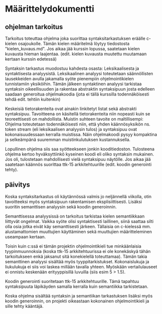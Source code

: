 # Määrittelydokumentti

## ohjelman tarkoitus
Tarkoitus toteuttaa ohjelma joka suorittaa syntaksitarkastuksen eräälle c-kielen osajoukolle. Tämän kielen
määritelmä löytyy tiedostosta "kielen_kuvaus.md". Jos aikaa jää kurssin lopussa, saatetaan kielen kuvausta
hieman laajentaa. (edit. kielen kuvausta muutettu muutamaan kertaan kurssin edetessä)

Syntaksin tarkastus muodostuu kahdesta osasta: Leksikaalisesta ja syntaktisesta analyysistä. Leksikaalinen 
analyysi toteutetaan säännöllisten lausekkeiden avulla jakamalla syöte pienempiin ohjelmointikielen 
tunnistamiin yksiköihin. Tämän jälkeen syntaktinen analyysi tarkistaa syntaksin oikeellisuuden ja rakentaa 
abstraktin syntaksipuun josta edelleen saadaan generoitua ohjelmakoodia (jota ei tällä kurssilla 
todennäköisesti tehdä edit. tehtiin kuitenkin)

Keskeisiä tietorakenteita ovat ainakin linkitetyt listat sekä abstrakti syntaksipuu. Tavoitteena on käsitellä 
tietorakenteita niin nopeasti kuin se teoreettisesti on mahdollista. Muistin suhteen tavoite on maltillisempi: 
Ohjelma toteutetaan todennäköisesti niin, että yhden käännösyksikön ns. token stream (eli leksikaalisen 
analyysin tulos) ja syntaksipuu ovat kokonaisuudessaan kerralla muistissa. Näin ohjelmakoodi pysyy kompaktina
ja selkeämpänä suuremman muistinkulutuksen kustannuksella.

Lopullinen ohjelma siis saa syötteekseen jonkin kooditiedoston. Tulosteena ohjelma kertoo hyväksyttiinkö 
kyseinen koodi eli oliko syntaksin mukainen. Jos oli, tulostetaan mahdollisesti vielä syntaksipuu näytölle.
Jos aikaa jää saatetaan käännös suorittaa ttk-15 arkkitehtuurille (edit. koodin generointi tehty).


## päivitys
Koska syntaksitarkastus oli käytännössä valmis jo neljännellä viikolla, otin tavoitteeksi myös syntaksipuun
rakentamisen eksplisiittisesti. Lisäksi suoritin semanttisen analyysin sekä koodin generoinnin.

Semanttisessa analyysissä on tarkoitus tarkistaa kielen semantiikkaan liittyvät ongelmat. Vaikka syöte olisi
syntaktisesti laillinen, siinä saattaa silti olla osia jotka eivät käy semanttisesti järkeen. Tällaisia
on c-kielessä mm. alustamattomien muuttujien käyttäminen sekä muuttujien määritteleminen useampaan kertaan.

Toisin kuin c:ssä ei tämän projektin ohjelmointikieli tue minkäänlaisia tyypinmuunnoksia (koska ttk-15
arkkitehtuurissa ei ole konekäskyä tähän tarkoitukseen enkä jaksanut sitä konekielellä toteuttamaa).
Tämän takia semanttinen analyysi sisältää myös tyyppitarkistukset. Kokonaislukuja ja liukulukuja ei
siis voi laskea millään tavalla yhteen. Myöskään vertailulauseet ei onnistu keskenään erityyppisillä
luvuilla (siis esim 5 > 1.5). 

Koodin generointi suoritetaan ttk-15 arkkitehtuurille. Tämä tapahtuu syntaksipuuta läpikäyden samalla
kerralla kuin semantiikka tarkistetaan.

Koska ohjelma sisältää syntaksin ja semantiikan tarkastuksen lisäksi myös koodin generoinnin, on
projekti oikeastaan kokonainen ohjelmointikieli ja sille tehty kääntäjä.
